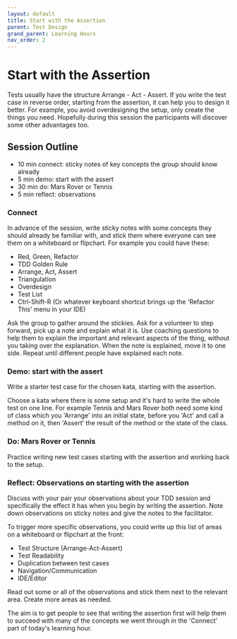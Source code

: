 ```yaml
---
layout: default
title: Start with the Assertion
parent: Test Design
grand_parent: Learning Hours
nav_order: 2
---
```


# Start with the Assertion

Tests usually have the structure Arrange - Act - Assert. If you write the test case in reverse order, starting from the assertion, it can help you to design it better. For example, you avoid overdesigning the setup, only create the things you need. Hopefully during this session the participants will discover some other advantages too.

## Session Outline
 
* 10 min connect: sticky notes of key concepts the group should know already  
* 5 min demo: start with the assert
* 30 min do: Mars Rover or Tennis
* 5 min reflect: observations

### Connect
In advance of the session, write sticky notes with some concepts they should already be familiar with, and stick them where everyone can see them on a whiteboard or flipchart. For example you could have these:

- Red, Green, Refactor
- TDD Golden Rule
- Arrange, Act, Assert
- Triangulation
- Overdesign
- Test List
- Ctrl-Shift-R (Or whatever keyboard shortcut brings up the 'Refactor This' menu in your IDE)

Ask the group to gather around the stickies. Ask for a volunteer to step forward, pick up a note and explain what it is. Use coaching questions to help them to explain the important and relevant aspects of the thing, without you taking over the explanation. When the note is explained, move it to one side. Repeat until different people have explained each note.

### Demo: start with the assert
Write a starter test case for the chosen kata, starting with the assertion.

Choose a kata where there is some setup and it's hard to write the whole test on one line. For example Tennis and Mars Rover both need some kind of class which you 'Arrange' into an initial state, before you 'Act' and call a method on it, then 'Assert' the result of the method or the state of the class.

### Do: Mars Rover or Tennis
Practice writing new test cases starting with the assertion and working back to the setup.

### Reflect: Observations on starting with the assertion
Discuss with your pair your observations about your TDD session and specifically the effect it has when you begin by writing the assertion. Note down observations on sticky notes and give the notes to the facilitator.

To trigger more specific observations, you could write up this list of areas on a whiteboard or flipchart at the front:

- Test Structure (Arrange-Act-Assert)
- Test Readability
- Duplication between test cases
- Navigation/Communication
- IDE/Editor

Read out some or all of the observations and stick them next to the relevant area. Create more areas as needed.

The aim is to get people to see that writing the assertion first will help them to succeed with many of the concepts we went through in the 'Connect' part of today's learning hour.
